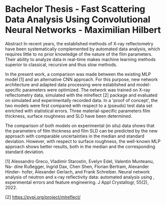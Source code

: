 # Bachelor Thesis - Fast Scattering Data Analysis Using Convolutional Neural Networks - Maximilian Hilbert
Abstract 
In recent years, the established methods of X-ray reflectometry have been systematically complemented by automated data analysis, which requires little to no prior knowledge of the nature of the film parameters. Their ability to analyze data in real-time makes machine learning methods superior to classical, recursive and thus slow methods.

In the present work, a comparison was made between the existing MLP model [1] and an alternative CNN approach. For this purpose, new network architecture and adapted data processing were established and model-specific parameters were optimized. The network was trained on X-ray reflectometry data, simulated with the mlreflect [2] package and evaluated on simulated and experimentally recorded data.
In a 'proof of concept', the two models were first compared with respect to a (pseudo) test data set enriched with statistical errors. Three material-specific parameters film thickness, surface roughness and SLD have been determined.

The comparison of both models on experimental (in situ) data shows that the parameters of film thickness and film SLD can be predicted by the new approach with comparable uncertainties in the median and standard deviation. However, with respect to surface roughness, the well-known MLP approach shows better results, both in the median and the corresponding standard deviation.

[1] Alessandro Greco, Vladimir Starostin, Evelyn Edel, Valentin Munteanu, Na-
    dine Rußegger, Ingrid Dax, Chen Shen, Florian Bertram, Alexander Hinder-
    hofer, Alexander Gerlach, and Frank Schreiber. Neural network analysis of
    neutron and x-ray reflectivity data: automated analysis using , experimental
    errors and feature engineering. J Appl Crystallogr, 55(2), 2022.

[2] https://pypi.org/project/mlreflect/
